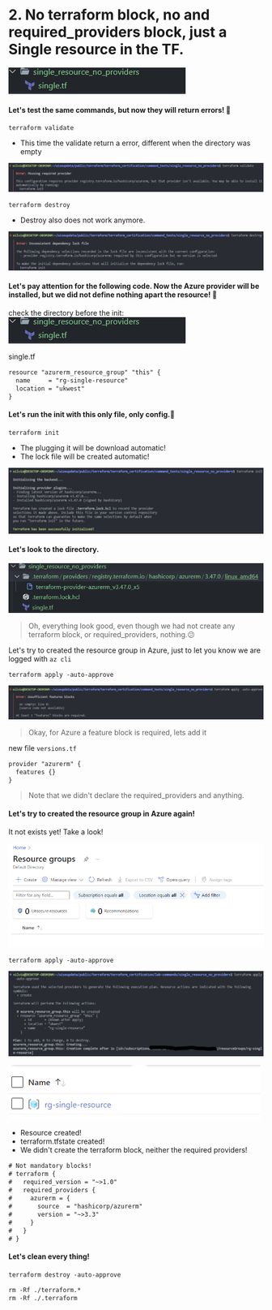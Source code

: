 # 2. No terraform block, no and required_providers block, just a Single resource in the TF.

![](assets/20230315_124838_image.png)

#### Let's test the same commands, but now they will return errors! 👀️

```
terraform validate
```

- This time the validate return a error, different when the directory was empty

![](assets/20230315_125059_image.png)

```
terraform destroy
```

- Destroy also does not work anymore.

![](assets/20230315_125533_image.png)

#### Let's pay attention for the following code. Now the Azure provider will be installed, but we did not define nothing apart the resource! 👀️

check the directory before the init:
![](assets/20230315_124838_image.png)

single.tf

```
resource "azurerm_resource_group" "this" {
  name     = "rg-single-resource"
  location = "ukwest"
}
```

#### Let's run the init with this only file, only config.👀️

```
terraform init
```

- The plugging it will be download automatic!
- The lock file will be created automatic!

![](assets/20230315_130644_image.png)

#### Let's look to the directory.

![](assets/20230315_130908_image.png)

> Oh, everything look good, even though we had not create any terraform block, or required_providers, nothing.😕

Let's try to created the resource group in Azure, just to let you know we are logged with  `az cli`

```
terraform apply -auto-approve
```

![](assets/20230315_131904_image.png)

> Okay, for Azure a feature block is required, lets add it

new file `versions.tf`

```
provider "azurerm" {
  features {}
}
```

> Note that we didn't declare the required_providers and anything.

#### Let's try to created the resource group in Azure again!

It not exists yet! Take a look!

![](assets/20230315_145549_image.png)

```
terraform apply -auto-approve
```

![](assets/20230315_150346_image.png)

![](assets/20230315_150424_image.png)

- Resource created!
- terraform.tfstate created!
- We didn't create the terraform block, neither the required providers!

```
# Not mandatory blocks!
# terraform {
#   required_version = "~>1.0"
#   required_providers {
#     azurerm = {
#       source  = "hashicorp/azurerm"
#       version = "~>3.3"
#     }
#   }
# }
```

#### Let's clean every thing!

```
terraform destroy -auto-approve
```

```
rm -Rf ./terraform.*
rm -Rf ./.terraform
```

